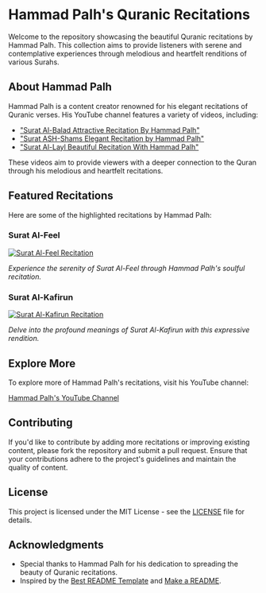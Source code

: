 # Hammad Palh's Quranic Recitations

Welcome to the repository showcasing the beautiful Quranic recitations by Hammad Palh. This collection aims to provide listeners with serene and contemplative experiences through melodious and heartfelt renditions of various Surahs.

## About Hammad Palh

Hammad Palh is a content creator renowned for his elegant recitations of Quranic verses. His YouTube channel features a variety of videos, including:

- ["Surat Al-Balad Attractive Recitation By Hammad Palh"](https://www.youtube.com/watch?v=example1)
- ["Surat ASH-Shams Elegant Recitation by Hammad Palh"](https://www.youtube.com/watch?v=example2)
- ["Surat Al-Layl Beautiful Recitation With Hammad Palh"](https://www.youtube.com/watch?v=example3)

These videos aim to provide viewers with a deeper connection to the Quran through his melodious and heartfelt recitations.

## Featured Recitations

Here are some of the highlighted recitations by Hammad Palh:

### Surat Al-Feel

[![Surat Al-Feel Recitation](https://img.youtube.com/vi/N0vBScYaSCA/0.jpg)](https://www.youtube.com/watch?v=N0vBScYaSCA)

*Experience the serenity of Surat Al-Feel through Hammad Palh's soulful recitation.*

### Surat Al-Kafirun

[![Surat Al-Kafirun Recitation](https://img.youtube.com/vi/gg0tvIpkz0Q/0.jpg)](https://www.youtube.com/watch?v=gg0tvIpkz0Q)

*Delve into the profound meanings of Surat Al-Kafirun with this expressive rendition.*

## Explore More

To explore more of Hammad Palh's recitations, visit his YouTube channel:

[Hammad Palh's YouTube Channel](https://www.youtube.com/channel/UCexampleChannel)

## Contributing

If you'd like to contribute by adding more recitations or improving existing content, please fork the repository and submit a pull request. Ensure that your contributions adhere to the project's guidelines and maintain the quality of content.

## License

This project is licensed under the MIT License - see the [LICENSE](LICENSE) file for details.

## Acknowledgments

- Special thanks to Hammad Palh for his dedication to spreading the beauty of Quranic recitations.
- Inspired by the [Best README Template](https://github.com/othneildrew/Best-README-Template) and [Make a README](https://www.makeareadme.com/).

